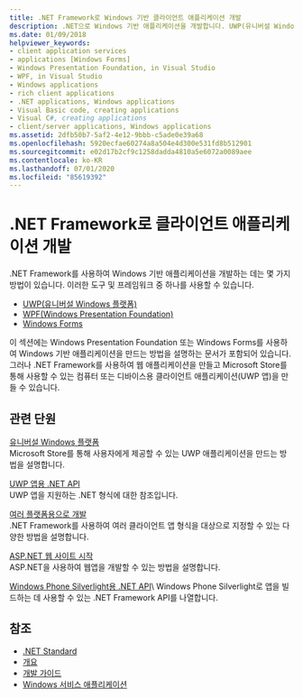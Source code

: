 ```yaml
---
title: .NET Framework로 Windows 기반 클라이언트 애플리케이션 개발
description: .NET으로 Windows 기반 애플리케이션을 개발합니다. UWP(유니버설 Windows 플랫폼), WPF(Windows Presentation Foundation) 또는 Windows Forms를 사용할 수 있습니다.
ms.date: 01/09/2018
helpviewer_keywords:
- client application services
- applications [Windows Forms]
- Windows Presentation Foundation, in Visual Studio
- WPF, in Visual Studio
- Windows applications
- rich client applications
- .NET applications, Windows applications
- Visual Basic code, creating applications
- Visual C#, creating applications
- client/server applications, Windows applications
ms.assetid: 2dfb50b7-5af2-4e12-9bbb-c5ade0e39a68
ms.openlocfilehash: 5920ecfae60274a8a504e4d300e531fd8b512901
ms.sourcegitcommit: e02d17b2cf9c1258dadda4810a5e6072a0089aee
ms.contentlocale: ko-KR
ms.lasthandoff: 07/01/2020
ms.locfileid: "85619392"
---
```

# <a name="develop-client-applications-with-net-framework"></a>.NET Framework로 클라이언트 애플리케이션 개발

.NET Framework를 사용하여 Windows 기반 애플리케이션을 개발하는 데는 몇 가지 방법이 있습니다. 이러한 도구 및 프레임워크 중 하나를 사용할 수 있습니다.

- [UWP(유니버설 Windows 플랫폼)](/windows/uwp/)
- [WPF(Windows Presentation Foundation)](./wpf/index.md)
- [Windows Forms](./winforms/index.md)

이 섹션에는 Windows Presentation Foundation 또는 Windows Forms를 사용하여 Windows 기반 애플리케이션을 만드는 방법을 설명하는 문서가 포함되어 있습니다. 그러나 .NET Framework를 사용하여 웹 애플리케이션을 만들고 Microsoft Store를 통해 사용할 수 있는 컴퓨터 또는 디바이스용 클라이언트 애플리케이션(UWP 앱)을 만들 수 있습니다.

## <a name="related-sections"></a>관련 단원

[유니버설 Windows 플랫폼](/windows/uwp/)\
Microsoft Store를 통해 사용자에게 제공할 수 있는 UWP 애플리케이션을 만드는 방법을 설명합니다.

[UWP 앱용 .NET API](/dotnet/api/index?view=dotnet-uwp-10.0)\
UWP 앱을 지원하는 .NET 형식에 대한 참조입니다.
  
[여러 플랫폼용으로 개발](../standard/cross-platform/index.md)\
.NET Framework를 사용하여 여러 클라이언트 앱 형식을 대상으로 지정할 수 있는 다양한 방법을 설명합니다.

[ASP.NET 웹 사이트 시작](https://dotnet.microsoft.com/apps/aspnet/web-apps)\
ASP.NET을 사용하여 웹앱을 개발할 수 있는 방법을 설명합니다.

[Windows Phone Silverlight용 .NET API](https://docs.microsoft.com/previous-versions/windows/apps/jj207211\(v=vs.105\))\
Windows Phone Silverlight로 앱을 빌드하는 데 사용할 수 있는 .NET Framework API를 나열합니다.

## <a name="see-also"></a>참조

- [.NET Standard](../standard/net-standard.md)
- [개요](./get-started/overview.md)
- [개발 가이드](./development-guide.md)
- [Windows 서비스 애플리케이션](./windows-services/index.md)
